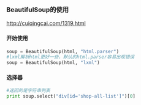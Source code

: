 ### BeautifulSoup的使用
http://cuiqingcai.com/1319.html
#### 开始使用
```python
soup = BeautifulSoup(html, "html.parser")
#lxml解析html更好一些，默认的html.parser容易出现错误
soup = BeautifulSoup(html, "lxml")
```

#### 选择器
```python
#返回的是字符串列表
print soup.select("div[id='shop-all-list']")[0]
```
